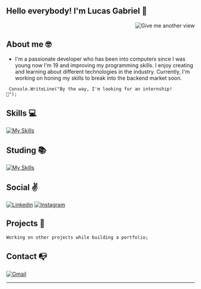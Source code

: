 ## Hello everybody! I'm Lucas Gabriel 👋

<a href="https://github.com/lucasgls">
    <img src="https://komarev.com/ghpvc/?username=lucasgls&style=for-the-badge&color=grey" alt="Give me another view" align= "right"></img>
    <br>
</a>


## **About me** 🤓

- I'm a passionate developer who has been into computers since I was young now I'm 19 and improving my programming skills. I enjoy creating and learning about different technologies in the industry. Currently, I'm working on honing my skills to break into the backend market soon.

<code> Console.WriteLine("By the way, I'm looking for an internship! 👀"); </code>

 ## **Skills 💻** 
 

[![My Skills](https://skillicons.dev/icons?i=html,css,javascript,react,cs,mysql,git)](https://github.com/lucasgls?tab=repositories)

## **Studing 📚** 

[![My Skills](https://skillicons.dev/icons?i=dotnet,cs,py,azure)](https://github.com/lucasgls?tab=repositories)


## **Social ✌️**
[![Linkedin](https://skillicons.dev/icons?i=linkedin)](https://www.linkedin.com/in/lucasgls/)
[![Instagram](https://skillicons.dev/icons?i=instagram)](https://www.instagram.com/lucassgls/)

## **Projects 🤩**
    Working on other projects while building a portfolio;

## **Contact 📭**
[![Gmail](https://skillicons.dev/icons?i=gmail)](mailto:lucasglsilva7@gmail.com)

<hr>
